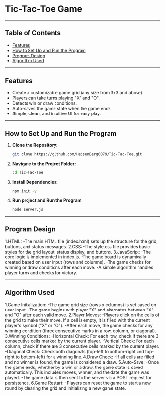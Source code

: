 # Tic-Tac-Toe Game
---

## Table of Contents
- [Features](#features)
- [How to Set Up and Run the Program](#how-to-set-up-and-run-the-program)
- [Program Design](#program-design)
- [Algorithm Used](#algorithm-used)

---

## Features
- Create a customizable game grid (any size from 3x3 and above).
- Players can take turns playing "X" and "O".
- Detects win or draw conditions.
- Auto-saves the game state when the game ends.
- Simple, clean, and intuitive UI for easy play.

---

## How to Set Up and Run the Program

1. **Clone the Repository:**

   ```bash
   git clone https://github.com/HeisenBerg0079/Tic-Tac-Toe.git

2. **Navigate to the Project Folder:**

   ```bash
   cd Tic-Tac-Toe

3. **Install Dependencies:**

   ```bash
   npm init -y

4. **Run project and Run the Program:**

   ```bash
   node server.js
   
---

## Program Design
1.HTML:
  -The main HTML file (index.html) sets up the structure for the grid, buttons, and status messages.
2.CSS:
  -The style.css file provides basic styles for the grid layout, status display, and buttons.
3.JavaScript:
  -The core logic is implemented in index.js.
  -The game board is dynamically created based on user input (rows and columns).
  -The game checks for winning or draw conditions after each move.
  -A simple algorithm handles player turns and checks for victory.

---

## Algorithm Used
1.Game Initialization:
  -The game grid size (rows x columns) is set based on user input.
  -The game begins with player "X" and alternates between "X" and "O" after each valid move.
2.Player Moves:
  -Players click on the cells of the grid to make their move. If a cell is empty, it is filled with the current player's symbol ("X" or "O").
  -After each move, the game checks for any winning condition (three consecutive marks in a row, column, or diagonal).
3.Winning Conditions:
  -Horizontal Check: For each row, check if there are 3 consecutive cells marked by the current player.
  -Vertical Check: For each column, check if there are 3 consecutive cells marked by the current player.
  -Diagonal Check: Check both diagonals (top-left to bottom-right and top-right to bottom-left) for a winning line.
4.Draw Check:
  -If all cells are filled and no winner is found, the game is considered a draw.
5.Auto-Save:
  -Once the game ends, whether by a win or a draw, the game state is saved automatically. This includes moves, winner, and the date the game was played.
  -The game data is then sent to the server via a POST request for persistence.
6.Game Restart:
  -Players can reset the game to start a new round by clearing the grid and initializing a new game state.
